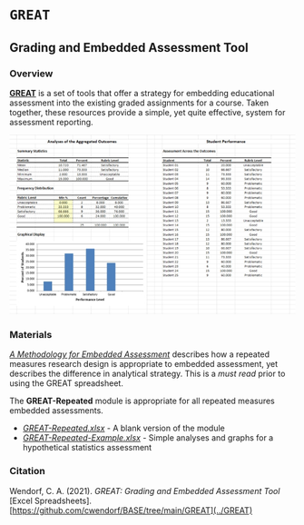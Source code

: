 # `GREAT` 

## Grading and Embedded Assessment Tool

### Overview

[**GREAT**](../GREAT) is a set of tools that offer a strategy for embedding educational assessment into the existing graded assignments for a course. Taken together, these resources provide a simple, yet quite effective, system for assessment reporting.

<p align="center"><kbd><img src="GREAT.jpg"></kbd></p>

### Materials

[*A Methodology for Embedded Assessment*](./Wendorf-EmbeddedAssessmentMethodology.pdf) describes how a repeated measures research design is appropriate to embedded assessment, yet describes the difference in analytical strategy. This is a _must read_ prior to using the GREAT spreadsheet.

The **GREAT-Repeated** module is appropriate for all repeated measures embedded assessments.

- [*GREAT-Repeated.xlsx*](./GREAT-Repeated.xlsx) - A blank version of the module
- [*GREAT-Repeated-Example.xlsx*](./GREAT-Repeated-Example.xlsx) - Simple analyses and graphs for a hypothetical statistics assessment

### Citation

Wendorf, C. A. (2021). _GREAT: Grading and Embedded Assessment Tool_ [Excel Spreadsheets]. [https://github.com/cwendorf/BASE/tree/main/GREAT](../GREAT)
